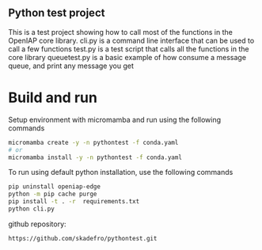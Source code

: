 ## Python test project
This is a test project showing how to call most of the functions in the OpenIAP core library.
cli.py is a command line interface that can be used to call a few functions
test.py is a test script that calls all the functions in the core library
queuetest.py is a basic example of how consume a message queue, and print any message you get

# Build and run
Setup environment with micromamba and run using the following commands
```bash
micromamba create -y -n pythontest -f conda.yaml
# or
micromamba install -y -n pythontest -f conda.yaml
```
To run using default python installation, use the following commands
```bash
pip uninstall openiap-edge
python -m pip cache purge
pip install -t . -r  requirements.txt
python cli.py 
```
github repository:

```
https://github.com/skadefro/pythontest.git 
```